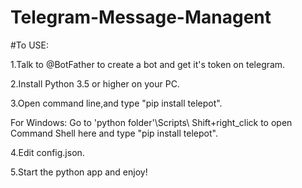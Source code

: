 # Telegram-Message-Managent

#To USE:

1.Talk to @BotFather to create a bot and get it's token on telegram.

2.Install Python 3.5 or higher on your PC.

3.Open command line,and type "pip install telepot".

  For Windows: Go to 'python folder'\Scripts\ Shift+right_click to open Command Shell here and type "pip install telepot".
  
4.Edit config.json.

5.Start the python app and enjoy!


